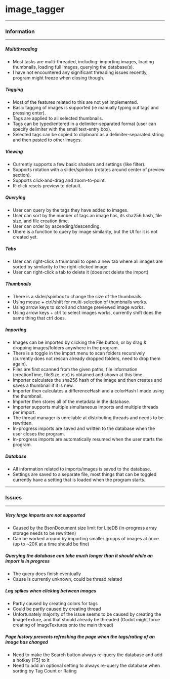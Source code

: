 # image_tagger

---
### Information
---
##### Multithreading
- Most tasks are multi-threaded, including: importing images, loading thumbnails, loading full images, querying the database(s).
- I have not encountered any significant threading issues recently, program might freeze when closing though.

##### Tagging
- Most of the features related to this are not yet implemented.
- Basic tagging of images is supported (ie manually typing out tags and pressing enter).
- Tags are applied to all selected thumbnails.
- Tags can be typed/entered in a delimiter-separated format (user can specify delimiter with the small text-entry box).
- Selected tags can be copied to clipboard as a delimiter-separated string and then pasted to other images.

##### Viewing
- Currently supports a few basic shaders and settings (like filter).
- Supports rotation with a slider/spinbox (rotates around center of preview section).
- Supports click-and-drag and zoom-to-point.
- R-click resets preview to default.

##### Querying
- User can query by the tags they have added to images.
- User can sort by the number of tags an image has, its sha256 hash, file size, and file creation time.
- User can order by ascending/descending.
- Uhere is a function to query by image similarity, but the UI for it is not created yet.

##### Tabs
- User can right-click a thumbnail to open a new tab where all images are sorted by similarity to the right-clicked image
- User can right-click a tab to delete it (does not delete the import)

##### Thumbnails
- There is a slider/spinbox to change the size of the thumbnails.
- Using mouse + ctrl/shift for multi-selection of thumbnails works.
- Using arrow keys to scroll and change previewed image works.
- Using arrow keys + ctrl to select images works, currently shift does the same thing that ctrl does.

##### Importing
- Images can be imported by clicking the File button, or by drag & dropping images/folders anywhere in the program.
- There is a toggle in the import menu to scan folders recursively (currently does not rescan already dropped folders, need to drop them again).
- Files are first scanned from the given paths, file information (creationTime, fileSize, etc) is obtained and shown at this time.
- Importer calculates the sha256 hash of the image and then creates and saves a thumbnail if it is new.
- Importer then calculates a differenceHash and a colorHash I made using the thumbnail.
- Importer then stores all of the metadata in the database.
- Importer supports multiple simultaneous imports and multiple threads per import.
- The thread manager is unreliable at distributing threads and needs to be rewritten.
- In-progress imports are saved and written to the database when the user closes the program.
- In-progress imports are automatically resumed when the user starts the program.

##### Database
- All information related to imports/images is saved to the database.
- Settings are saved to a separate file, most things that can be toggled currently have a setting that is loaded when the program starts.

---
### Issues
---
##### Very large imports are not supported
- Caused by the BsonDocument size limit for LiteDB (in-progress array storage needs to be rewritten)
- Can be worked around by importing smaller groups of images at once (up to ~20K at a time should be fine)

##### Querying the database can take much longer than it should while an import is in progress
- The query does finish eventually
- Cause is currently unknown, could be thread related

##### Lag spikes when clicking between images
- Partly caused by creating colors for tags 
- Could be partly caused by creating thread
- Unfortunately majority of the issue seems to be caused by creating the ImageTexture, and that should already be threaded (Godot might force creating of ImageTextures onto the main thread)

##### Page history prevents refreshing the page when the tags/rating of an image has changed
- Need to make the Search button always re-query the database and add a hotkey [F5] to it
- Need to add an optional setting to always re-query the database when sorting by Tag Count or Rating

